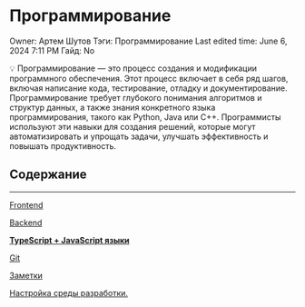 # Программирование

Owner: Артем Шутов
Тэги: Программирование
Last edited time: June 6, 2024 7:11 PM
Гайд: No

<aside>
💡 Программирование — это процесс создания и модификации программного обеспечения. Этот процесс включает в себя ряд шагов, включая написание кода, тестирование, отладку и документирование. Программирование требует глубокого понимания алгоритмов и структур данных, а также знания конкретного языка программирования, такого как Python, Java или C++. Программисты используют эти навыки для создания решений, которые могут автоматизировать и упрощать задачи, улучшать эффективность и повышать продуктивность.

</aside>

## Содержание

---

[Frontend](%D0%9F%D1%80%D0%BE%D0%B3%D1%80%D0%B0%D0%BC%D0%BC%D0%B8%D1%80%D0%BE%D0%B2%D0%B0%D0%BD%D0%B8%D0%B5%20bf0854dd5ab0495aaff6daddd26de540/Frontend%2050862f12e997499ca3e954a8522851f0.md)

[Backend](%D0%9F%D1%80%D0%BE%D0%B3%D1%80%D0%B0%D0%BC%D0%BC%D0%B8%D1%80%D0%BE%D0%B2%D0%B0%D0%BD%D0%B8%D0%B5%20bf0854dd5ab0495aaff6daddd26de540/Backend%20caaee48d079846d984052e43940e3e6f.md)

[**TypeScript + JavaScript языки**](%D0%9F%D1%80%D0%BE%D0%B3%D1%80%D0%B0%D0%BC%D0%BC%D0%B8%D1%80%D0%BE%D0%B2%D0%B0%D0%BD%D0%B8%D0%B5%20bf0854dd5ab0495aaff6daddd26de540/TypeScript%20+%20JavaScript%20%D1%8F%D0%B7%D1%8B%D0%BA%D0%B8%205e6deebe6bea4f7787f37e0531408167.md)

[Git](%D0%9F%D1%80%D0%BE%D0%B3%D1%80%D0%B0%D0%BC%D0%BC%D0%B8%D1%80%D0%BE%D0%B2%D0%B0%D0%BD%D0%B8%D0%B5%20bf0854dd5ab0495aaff6daddd26de540/Git%20b0237cd96478499bbe94f1414ad734bb.md)

[Заметки](%D0%9F%D1%80%D0%BE%D0%B3%D1%80%D0%B0%D0%BC%D0%BC%D0%B8%D1%80%D0%BE%D0%B2%D0%B0%D0%BD%D0%B8%D0%B5%20bf0854dd5ab0495aaff6daddd26de540/%D0%97%D0%B0%D0%BC%D0%B5%D1%82%D0%BA%D0%B8%20eeca6cc48b4a47318b04e45f3535071f.md)

[Настройка среды разработки.](%D0%9F%D1%80%D0%BE%D0%B3%D1%80%D0%B0%D0%BC%D0%BC%D0%B8%D1%80%D0%BE%D0%B2%D0%B0%D0%BD%D0%B8%D0%B5%20bf0854dd5ab0495aaff6daddd26de540/%D0%9D%D0%B0%D1%81%D1%82%D1%80%D0%BE%D0%B8%CC%86%D0%BA%D0%B0%20%D1%81%D1%80%D0%B5%D0%B4%D1%8B%20%D1%80%D0%B0%D0%B7%D1%80%D0%B0%D0%B1%D0%BE%D1%82%D0%BA%D0%B8%209a9cc9f8ce8f4c20a6e5a596a17681e7.md)